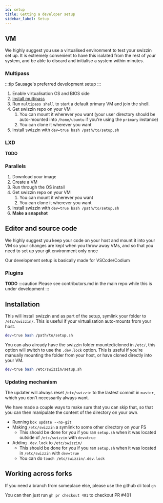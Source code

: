 ```yaml
---
id: setup
title: Getting a developer setup
sidebar_label: Setup
---
```


## VM
We highly suggest you use a virtualised environment to test your swizzin set up. It is extremely convenient to have this isolated from the rest of your system, and be able to discard and initialise a system within minutes.

### Multipass
:::tip Sausage's preferred development setup
:::
1. Enable virtualisation OS and BIOS side
1. [Install multipass](https://multipass.run)
1. Run `multipass shell` to start a default primary VM and join the shell. 
2. Get swizzin repo on your VM
   1. You can mount it wherever you want (your user directory should be auto-mounted into `/home/ubuntu` if you're using the `primary` instance)
   2. You can clone it wherever you want
3. Install swizzin with `dev=true bash /path/to/setup.sh`

### LXD

**TODO**

### Parallels
1. Download your image
2. Create a VM
3. Run through the OS install
4. Get swizzin repo on your VM
   1. You can mount it wherever you want
   2. You can clone it wherever you want
5. Install swizzin with `dev=true bash /path/to/setup.sh`
6. **Make a snapshot**

## Editor and source code

We highly suggest you keep your code on your host and mount it into your VM so your changes are kept when you throw away VMs, and so that you need to set up your git environment only once

Our development setup is basically made for VSCode/Codium

### Plugins

**TODO**
:::caution
Please see contributors.md in the main repo while this is under development
:::

## Installation

This will install swizzin and as part of the setup, symlink your folder to `/etc/swizzin/`. This is useful if your virtualisation auto-mounts from your host. 
```bash
dev=true bash /path/to/setup.sh
```

You can also already have the swizzin folder mounted/cloned in `/etc/`, this option will switch to use the `.dev.lock` option. This is useful if you're manually mounting the folder from your host, or have cloned directly into your VM.
```bash
dev=true bash /etc/swizzin/setup.sh
```
### Updating mechanism
The updater will always reset `/etc/swizzin` to the lastest commit in `master`, which you don't necessarily always want.

We have made a couple ways to make sure that you can skip that, so that you can then manipulate the content of the directory on your own.

*  Running `box update --no-git`
*  Making `/etc/swizzin` a symlink to some other directory on your FS
   *  This should be done for you if you ran `setup.sh` when it was located outside of `/etc/swizzin` with `dev=true`
*  Adding `.dev.lock` to `/etc/swizzin/`
   *  This should be done for you if you ran `setup.sh` when it was located in `/etc/swizzin` with `dev=true`
   *  You can do `touch /etc/swizzin/.dev.lock`

## Working across forks
If you need a branch from someplace else, please use the github cli tool `gh`

You can then just run `gh pr checkout 401` to checkout PR #401